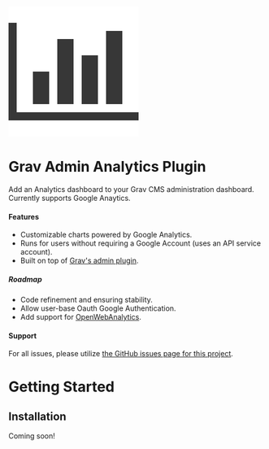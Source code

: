 ![Admin Analytics](admin-analytics.png)
# Grav Admin Analytics Plugin

Add an Analytics dashboard to your Grav CMS administration dashboard. Currently supports Google Anaytics.

#### Features
* Customizable charts powered by Google Analytics.
* Runs for users without requiring a Google Account (uses an API service account).
* Built on top of [Grav's admin plugin](https://gitter.im/getgrav/grav-plugin-admin).

##### Roadmap
* Code refinement and ensuring stability.
* Allow user-base Oauth Google Authentication.
* Add support for [OpenWebAnalytics](http://www.openwebanalytics.com/).

#### Support

For all issues, please utilize [the GitHub issues page for this project](https://github.com/chriseaton/grav-admin-analytics/issues).

# Getting Started

## Installation
Coming soon!
